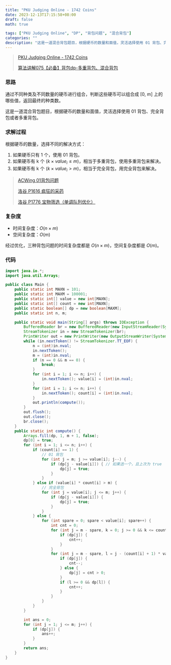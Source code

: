 ```yaml
---
title: "PKU Judging Online - 1742 Coins"
date: 2023-12-13T17:15:58+08:00
draft: false
math: true

tags: ["PKU Judging Online", "DP", "背包问题", "混合背包"]
categories: ""
description: "这是一道混合背包题目，根据硬币的数量和面值，灵活选择使用 01 背包、完全背包或者多重背包。"
---
```


> [PKU Judging Online - 1742 Coins](http://poj.org/problem?id=1742)
>
> [算法讲解075【必备】背包dp-多重背包、混合背包](https://www.bilibili.com/video/BV1Nz4y1c71M/)


### 思路

通过不同种类及不同数量的硬币进行组合，判断这些硬币可以组合成 [0, m] 上的哪些值，返回最终的种类数。

这是一道混合背包题目，根据硬币的数量和面值，灵活选择使用 01 背包、完全背包或者多重背包。

### 求解过程

根据硬币的数量，选择不同的解决方式：
1. 如果硬币只有 1 个，使用 01 背包。
2. 如果硬币有 k 个 $(k \times value_i \le m)$，相当于多重背包，使用多重背包来解决。
3. 如果硬币有 k 个 $(k \times value_i \gt m)$，相当于完全背包，用完全背包来解决。

> [ACWing 01背包问题](/article/acwing-01背包问题/)
> 
> [洛谷 P1616 疯狂的采药](/article/洛谷-p1616-疯狂的采药/)
>
> [洛谷 P1776 宝物筛选（单调队列优化）](/article/洛谷-p1776-宝物筛选单调队列优化/)

### 复杂度

- 时间复杂度：$O(n \times m)$
- 空间复杂度：$O(m)$

经过优化，三种背包问题的时间复杂度都是 $O(n \times m)$，空间复杂度都是 $O(m)$。

### 代码

```java
import java.io.*;
import java.util.Arrays;

public class Main {
    public static int MAXN = 101;
    public static int MAXM = 100001;
    public static int[] value = new int[MAXN];
    public static int[] count = new int[MAXN];
    public static boolean[] dp = new boolean[MAXM];
    public static int n, m;

    public static void main(String[] args) throws IOException {
        BufferedReader br = new BufferedReader(new InputStreamReader(System.in));
        StreamTokenizer in = new StreamTokenizer(br);
        PrintWriter out = new PrintWriter(new OutputStreamWriter(System.out));
        while (in.nextToken() != StreamTokenizer.TT_EOF) {
            n = (int)in.nval;
            in.nextToken();
            m = (int)in.nval;
            if (n == 0 && m == 0) {
                break;
            }
            for (int i = 1; i <= n; i++) {
                in.nextToken(); value[i] = (int)in.nval;
            }
            for (int i = 1; i <= n; i++) {
                in.nextToken(); count[i] = (int)in.nval;
            }
            out.println(compute());
        }
        out.flush();
        out.close();
        br.close();
    }
    public static int compute() {
        Arrays.fill(dp, 1, m + 1, false);
        dp[0] = true;
        for (int i = 1; i <= n; i++) {
            if (count[i] == 1) {
                // 01 背包
                for (int j = m; j >= value[i]; j--) {
                    if (dp[j - value[i]]) { // 如果选一个，且上次为 true
                        dp[j] = true;
                    }
                }
            } else if (value[i] * count[i] > m) {
                // 完全背包
                for (int j = value[i]; j <= m; j++) {
                    if (dp[j - value[i]]) {
                        dp[j] = true;
                    }
                }
            } else {
                for (int spare = 0; spare < value[i]; spare++) {
                    int cnt = 0;
                    for (int j = m - spare, k = 0; j >= 0 && k <= count[i]; j -= value[i], k++) {
                        if (dp[j]) {
                            cnt++;
                        }
                    }
                    for (int j = m - spare, l = j - (count[i] + 1) * value[i]; j >= 1; j -= value[i], l -= value[i]) {
                        if (dp[j]) {
                            cnt--;
                        } else {
                            dp[j] = cnt > 0;
                        }
                        if (l >= 0 && dp[l]) {
                            cnt++;
                        }
                    }
                }
            }
        }

        int ans = 0;
        for (int j = 1; j <= m; j++) {
            if (dp[j]) {
                ans++;
            }
        }
        return ans;
    }
}
```